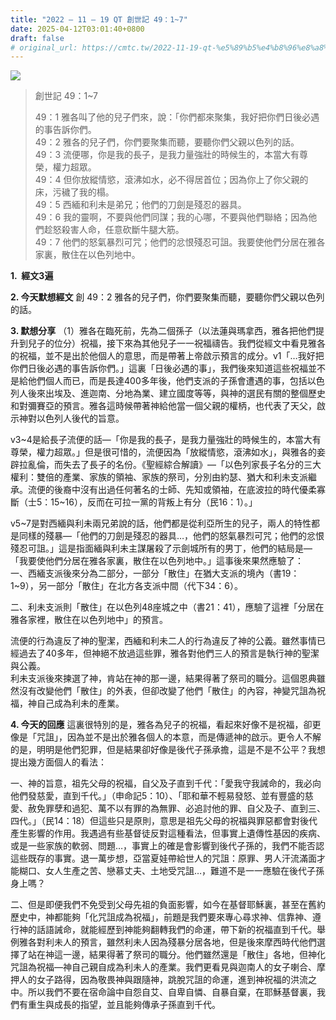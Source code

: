 ```yaml
---
title: "2022 – 11 – 19 QT 創世記 49：1~7"
date: 2025-04-12T03:01:40+0800
draft: false
# original_url: https://cmtc.tw/2022-11-19-qt-%e5%89%b5%e4%b8%96%e8%a8%98-49%ef%bc%9a17
---
```


![](/images/qt.jpg)
> 創世記 49：1\~7
>
> 49：1 雅各叫了他的兒子們來，說：「你們都來聚集，我好把你們日後必遇的事告訴你們。  
> 49：2 雅各的兒子們，你們要聚集而聽，要聽你們父親以色列的話。  
> 49：3 流便哪，你是我的長子，是我力量強壯的時候生的，本當大有尊榮，權力超眾。  
> 49：4 但你放縱情慾，滾沸如水，必不得居首位；因為你上了你父親的床，污穢了我的榻。  
> 49：5 西緬和利未是弟兄；他們的刀劍是殘忍的器具。  
> 49：6 我的靈啊，不要與他們同謀；我的心哪，不要與他們聯絡；因為他們趁怒殺害人命，任意砍斷牛腿大筋。  
> 49：7 他們的怒氣暴烈可咒；他們的忿恨殘忍可詛。我要使他們分居在雅各家裏，散住在以色列地中。

**1.  經文3遍**

**2. 今天默想經文**
創 49：2 雅各的兒子們，你們要聚集而聽，要聽你們父親以色列的話。

**3. 默想分享**
（1）雅各在臨死前，先為二個孫子（以法蓮與瑪拿西，雅各把他們提升到兒子的位分）祝福，接下來為其他兒子一一祝福禱告。我們從經文中看見雅各的祝福，並不是出於他個人的意思，而是帶著上帝啟示預言的成分。v1「…我好把你們日後必遇的事告訴你們。」這裏「日後必遇的事」，我們後來知道這些祝福並不是給他們個人而已，而是長達400多年後，他們支派的子孫會遭遇的事，包括以色列人後來出埃及、進迦南、分地為業、建立國度等等，與神的選民有關的整個歷史和對彌賽亞的預言。雅各這時候帶著神給他當一個父親的權柄，也代表了天父，啟示神對以色列人後代的旨意。

v3\~4是給長子流便的話—「你是我的長子，是我力量強壯的時候生的，本當大有尊榮，權力超眾。」但是很可惜的，流便因為「放縱情慾，滾沸如水」，與雅各的妾辟拉亂倫，而失去了長子的名份。《聖經綜合解讀》—「以色列家長子名分的三大權利：雙倍的產業、家族的領袖、家族的祭司，分別由約瑟、猶大和利未支派繼承。流便的後裔中沒有出過任何著名的士師、先知或領袖，在底波拉的時代優柔寡斷（士5：15\~16），反而在可拉一黨的背叛上有分（民16：1）。」

v5\~7是對西緬與利未兩兄弟說的話，他們都是從利亞所生的兒子，兩人的特性都是同樣的殘暴—「他們的刀劍是殘忍的器具…，他們的怒氣暴烈可咒；他們的忿恨殘忍可詛。」這是指面緬與利未主謀屠殺了示劍城所有的男丁，他們的結局是—「我要使他們分居在雅各家裏，散住在以色列地中。」這事後來果然應驗了：  
一、西緬支派後來分為二部分，一部分「散住」在猶大支派的境內（書19：1\~9），另一部分「散住」在北方各支派中間（代下34：6）。

二、利未支派則「散住」在以色列48座城之中（書21：41），應驗了這裡「分居在雅各家裡，散住在以色列地中」的預言。

流便的行為違反了神的聖潔，西緬和利未二人的行為違反了神的公義。雖然事情已經過去了40多年，但神絕不放過這些罪，雅各對他們三人的預言是執行神的聖潔與公義。  
利未支派後來揀選了神，肯站在神的那一邊，結果得著了祭司的職分。這個恩典雖然沒有改變他們「散住」的外表，但卻改變了他們「散住」的內容，神變咒詛為祝福，神自己成為利未的產業。

**4. 今天的回應**
這裏很特別的是，雅各為兒子的祝福，看起來好像不是祝福，卻更像是「咒詛」，因為並不是出於雅各個人的本意，而是傳遞神的啟示。更令人不解的是，明明是他們犯罪，但是結果卻好像是後代子孫承擔，這是不是不公平？我想提出幾方面個人的看法：

一、神的旨意，祖先父母的祝福，自父及子直到千代：「愛我守我誡命的，我必向他們發慈愛，直到千代。」（申命記5：10）、「耶和華不輕易發怒、並有豐盛的慈愛、赦免罪孽和過犯、萬不以有罪的為無罪、必追討他的罪、自父及子、直到三、四代。」（民14：18）但這些只是原則，意思是祖先父母的祝福與罪惡都會對後代產生影響的作用。我遇過有些基督徒反對這種看法，但事實上遺傳性基因的疾病、或是一些家族的軟弱、問題…，事實上的確是會影響到後代子孫的，我們不能否認這些既存的事實。退一萬步想，亞當夏娃帶給世人的咒詛：原罪、男人汗流滿面才能糊口、女人生產之苦、戀慕丈夫、土地受咒詛…，難道不是一一應驗在後代子孫身上嗎？

二、但是即便我們不免受到父母先祖的負面影響，如今在基督耶穌裏，甚至在舊約歷史中，神都能夠「化咒詛成為祝福」，前題是我們要來專心尋求神、信靠神、遵行神的話語誡命，就能經歷到神能夠翻轉我們的命運，帶下新的祝福直到千代。舉例雅各對利未人的預言，雖然利未人因為殘暴分居各地，但是後來摩西時代他們選擇了站在神這一邊，結果得著了祭司的職分。他們雖然還是「散住」各地，但神化咒詛為祝福—神自己親自成為利未人的產業。我們更看見與迦南人的女子喇合、摩押人的女子路得，因為敬畏神與跟隨神，跳脫咒詛的命運，進到神祝福的洪流之中。所以我們不要在宿命論中自怨自艾、自卑自憐、自暴自棄，在耶穌基督裏，我們有重生與成長的指望，並且能夠傳承子孫直到千代。
